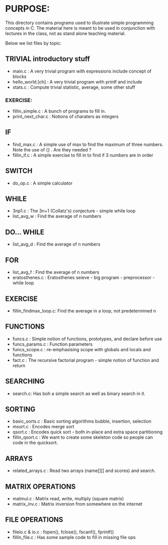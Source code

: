 
# PURPOSE:

This directory contains programs used to illustrate simple 
programming concepts in C.
The material here is meant to be used in conjunction with lectures in the class,
not as stand alone teaching material.

Below we list files by topic:

##  TRIVIAL introductory stuff

* main.c  : A very trivial program with expressions include concept of blocks
* hello\_world.[ch] : A very trivial program with printf and include
* stats.c		 : Compute trivial statistic, average, some other stuff

### EXERCISE:

* fillin\_simple.c : A bunch of programs to fill in.
* print\_next\_char.c : Notions of charaters as integers

## IF

* find\_max.c : A simple use of max to find the maximum of three numbers.
	Note the use of {} . Are they needed ?
* fillin\_if.c : A simple exercise to fill in to find if 3 numbers are in order

## SWITCH

* do\_op.c : A simple calculator


## WHILE

* 3np1.c 	: The 3n+1 (Collatz's) conjecture  - simple while loop
* list\_avg\_w : 	Find the average of n numbers

## DO... WHILE

* list\_avg\_d : 	Find the average of n numbers

## FOR

* list\_avg\_f : 	Find the average of n numbers
* eratosthenes.c	: Eratosthenes seieve - big program - preprocessor - while loop

## EXERCISE

* fillin\_findmax\_loop.c: Find the average in a loop, not predetermined n

## FUNCTIONS

* funcs.c : Simple notion of functions, prototypes, and declare before use
* funcs\_params.c : Function parameters
* funcs\_scope.c : re-emphasising scope with globals and locals and functions
* fact.c  : The recursive factorial program
		- simple notion of function and return

## SEARCHING

* search.c: Has boh a simple search as well as binary search in it.

## SORTING

* basic\_sorts.c :  Basic sorting algorithms bubble, insertion, selection
* msort.c : Encodes merge sort
* qsort.c	: Encodes quick sort - both in-place and extra space partitioning
* fillin\_qsort.c : We want to create some skeleton code so people can code in the quicksort.

## ARRAYS

* related\_arrays.c : Read two arrays (name[][] and scores) and search.


## MATRIX OPERATIONS

* matmul.c      : Matrix read, write, multiply (square matrix)
* matrix\_inv.c  : Matrix inversion from somewhere on the internet

## FILE OPERATIONS

* fileio.c & io.c	: fopen(), fclose(), fscanf(), fprintf()
* fillin\_file.c  : Has some sample code to fill in missing file ops


